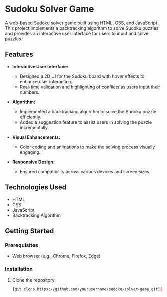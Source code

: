 # Sudoku Solver Game

A web-based Sudoku solver game built using HTML, CSS, and JavaScript. This project implements a backtracking algorithm to solve Sudoku puzzles and provides an interactive user interface for users to input and solve puzzles.

## Features

- **Interactive User Interface:**
  - Designed a 2D UI for the Sudoku board with hover effects to enhance user interaction.
  - Real-time validation and highlighting of conflicts as users input their numbers.

- **Algorithm:**
  - Implemented a backtracking algorithm to solve the Sudoku puzzle efficiently.
  - Added a suggestion feature to assist users in solving the puzzle incrementally.

- **Visual Enhancements:**
  - Color coding and animations to make the solving process visually engaging.

- **Responsive Design:**
  - Ensured compatibility across various devices and screen sizes.

## Technologies Used

- HTML
- CSS
- JavaScript
- Backtracking Algorithm

## Getting Started

### Prerequisites

- Web browser (e.g., Chrome, Firefox, Edge)

### Installation

1. Clone the repository:

   ```bash
   [git clone https://github.com/yourusername/sudoku-solver-game.git](https://github.com/Harshita781/Sudoku-Solver-Game.git)

